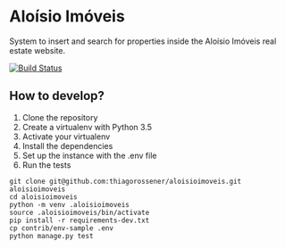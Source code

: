 # Aloísio Imóveis

System to insert and search for properties inside the Aloísio Imóveis real estate website.

[![Build Status](https://travis-ci.org/thiagorossener/aloisioimoveis.svg?branch=master)](https://travis-ci.org/thiagorossener/aloisioimoveis)

## How to develop?

1. Clone the repository
2. Create a virtualenv with Python 3.5
3. Activate your virtualenv
4. Install the dependencies
5. Set up the instance with the .env file
6. Run the tests

```console
git clone git@github.com:thiagorossener/aloisioimoveis.git aloisioimoveis
cd aloisioimoveis
python -m venv .aloisioimoveis
source .aloisioimoveis/bin/activate
pip install -r requirements-dev.txt
cp contrib/env-sample .env
python manage.py test
```
